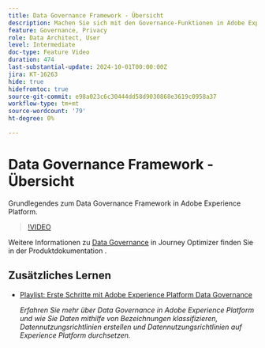 ```yaml
---
title: Data Governance Framework - Übersicht
description: Machen Sie sich mit den Governance-Funktionen in Adobe Experience Platform vertraut.
feature: Governance, Privacy
role: Data Architect, User
level: Intermediate
doc-type: Feature Video
duration: 474
last-substantial-update: 2024-10-01T00:00:00Z
jira: KT-16263
hide: true
hidefromtoc: true
source-git-commit: e98a023c6c30444dd58d9030868e3619c0958a37
workflow-type: tm+mt
source-wordcount: '79'
ht-degree: 0%

---
```



# Data Governance Framework - Übersicht

Grundlegendes zum Data Governance Framework in Adobe Experience Platform.

>[!VIDEO](https://video.tv.adobe.com/v/29708/?learn=on)

Weitere Informationen zu [Data Governance](https://experienceleague.adobe.com/en/docs/journey-optimizer/using/privacy/action-privacy-restricted) in Journey Optimizer finden Sie in der Produktdokumentation .

## Zusätzliches Lernen

* [Playlist: Erste Schritte mit Adobe Experience Platform Data Governance](https://experienceleague.adobe.com/en/playlists/experience-platform-get-started-with-data-governance)

  *Erfahren Sie mehr über Data Governance in Adobe Experience Platform und wie Sie Daten mithilfe von Bezeichnungen klassifizieren, Datennutzungsrichtlinien erstellen und Datennutzungsrichtlinien auf Experience Platform durchsetzen.*
